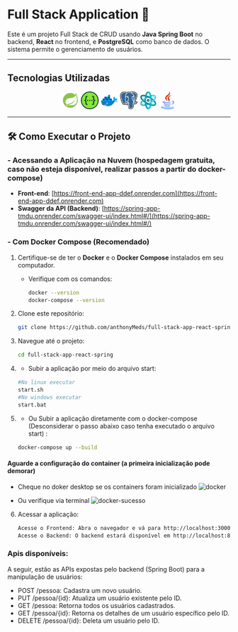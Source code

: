 # Full Stack Application 🚀

Este é um projeto Full Stack de CRUD usando **Java Spring Boot** no backend, **React** no frontend, e **PostgreSQL** como banco de dados. O sistema permite o gerenciamento de usuários.

---

## Tecnologias Utilizadas

<p align="center">
  <img src="documentacao/logosStacks/springLogo.png" alt="Spring Logo" width="40"/>
  <img src="documentacao/logosStacks/swaggerLogo.png" alt="Swagger" width="40"/>
  <img src="documentacao/logosStacks/dockerLogo.png" alt="Docker" width="40"/>
  <img src="documentacao/logosStacks/postgreLogo.png" alt="Postgresql" width="40"/>
  <img src="documentacao/logosStacks/reactLogo.png" alt="React" width="40"/>
  <img src="documentacao/logosStacks/javaLogo.png" alt="Java" width="40"/>
</p>

---

## 🛠️ Como Executar o Projeto

### - Acessando a Aplicação na Nuvem (hospedagem gratuita, caso não esteja disponível, realizar passos a partir do docker-compose)

- **Front-end**: [https://front-end-app-ddef.onrender.com](https://front-end-app-ddef.onrender.com)
- **Swagger da API (Backend)**: [https://spring-app-tmdu.onrender.com/swagger-ui/index.html#/](https://spring-app-tmdu.onrender.com/swagger-ui/index.html#/)


### - Com Docker Compose (Recomendado)
1. Certifique-se de ter o **Docker** e o **Docker Compose** instalados em seu computador.
   - Verifique com os comandos:
     ```bash
     docker --version
     docker-compose --version
     ```

2. Clone este repositório:
   ```bash
   git clone https://github.com/anthonyMeds/full-stack-app-react-spring.git

3. Navegue até o projeto:
    ```bash
    cd full-stack-app-react-spring

4. - Subir a aplicação por meio do arquivo start:
    ```bash
    #No linux executar 
    start.sh
    #No windows executar 
    start.bat

5. - Ou Subir a aplicação diretamente com o docker-compose (Desconsiderar  o passo abaixo caso tenha executado o arquivo start) :
    ```bash
    docker-compose up --build

#### Aguarde a configuração do container (a primeira inicialização pode demorar)
- Cheque no doker desktop se os containers foram inicializado
    ![docker](documentacao\docker-container.png)

- Ou verifique via terminal 
![docker-sucesso](documentacao/docker-sucesso-teminal.png)


6. Acessar a aplicação:
    ```bash
    Acesse o Frontend: Abra o navegador e vá para http://localhost:3000
    Acesse o Backend: O backend estará disponível em http://localhost:8080


### Apis disponíveis: 

A seguir, estão as APIs expostas pelo backend (Spring Boot) para a manipulação de usuários:

- POST /pessoa: Cadastra um novo usuário.
- PUT /pessoa/{id}: Atualiza um usuário existente pelo ID.
- GET /pessoa: Retorna todos os usuários cadastrados.
- GET /pessoa/{id}: Retorna os detalhes de um usuário específico pelo ID.
- DELETE /pessoa/{id}: Deleta um usuário pelo ID.
   

